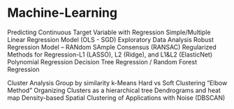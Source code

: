 # Machine-Learning

Predicting Continuous Target Variable with Regression
Simple/Multiple Linear Regression Model (OLS - SGD)
Exploratory Data Analysis
Robust Regression Model – RANdom SAmple Consensus (RANSAC)
Regularized Methods for Regression-L1 (LASSO), L2 (Ridge), and L1&L2 (ElasticNet)
Polynomial Regression
Decision Tree Regression / Random Forest Regression

Cluster Analysis
Group by similarity k-Means
Hard vs Soft Clustering
“Elbow Method”
Organizing Clusters as a hierarchical tree
Dendrograms and heat map
Density-based Spatial Clustering of Applications with Noise (DBSCAN)
